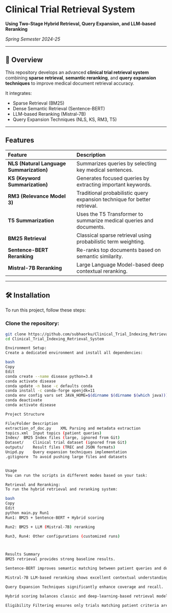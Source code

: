 # Clinical Trial Retrieval System  
**Using Two-Stage Hybrid Retrieval, Query Expansion, and LLM-based Reranking**

_Spring Semester 2024-25_

---

## 📖 Overview

This repository develops an advanced **clinical trial retrieval system** combining **sparse retrieval**, **semantic reranking**, and **query expansion techniques** to improve medical document retrieval accuracy. 

It integrates:
- Sparse Retrieval (BM25)
- Dense Semantic Retrieval (Sentence-BERT)
- LLM-based Reranking (Mistral-7B)
- Query Expansion Techniques (NLS, KS, RM3, T5)


---

##  Features

| Feature | Description |
|:--------|:------------|
| **NLS (Natural Language Summarization)** | Summarizes queries by selecting key medical sentences. |
| **KS (Keyword Summarization)** | Generates focused queries by extracting important keywords. |
| **RM3 (Relevance Model 3)** | Traditional probabilistic query expansion technique for better retrieval. |
| **T5 Summarization** | Uses the T5 Transformer to summarize medical queries and documents. |
| **BM25 Retrieval** | Classical sparse retrieval using probabilistic term weighting. |
| **Sentence-BERT Reranking** | Re-ranks top documents based on semantic similarity. |
| **Mistral-7B Reranking** | Large Language Model-based deep contextual reranking. |


---

## 🛠 Installation

To run this project, follow these steps:

### Clone the repository:
```bash
git clone https://github.com/subhaorku/Clinical_Trial_Indexing_Retrieval_System.git
cd Clinical_Trial_Indexing_Retrieval_System

Environment Setup:
Create a dedicated environment and install all dependencies:

bash
Copy
Edit
conda create --name disease python=3.8
conda activate disease
conda update -n base -c defaults conda
conda install -c conda-forge openjdk=11
conda env config vars set JAVA_HOME=$(dirname $(dirname $(which java)))
conda deactivate
conda activate disease

Project Structure

File/Folder	Description
extraction_of_doc.py	XML Parsing and metadata extraction
topics.xml	Input topics (patient queries)
Index/	BM25 Index files (large, ignored from Git)
Dataset/	Clinical trial dataset (ignored from Git)
outputs/	Result files (TREC and JSON formats)
Unipd.py	Query expansion techniques implementation
.gitignore	To avoid pushing large files and datasets


Usage
You can run the scripts in different modes based on your task:

Retrieval and Reranking:
To run the hybrid retrieval and reranking system:

bash
Copy
Edit
python main.py Run1
Run1: BM25 + Sentence-BERT + Hybrid scoring

Run2: BM25 + LLM (Mistral-7B) reranking

Run3, Run4: Other configurations (customized runs)



Results Summary
BM25 retrieval provides strong baseline results.

Sentence-BERT improves semantic matching between patient queries and documents.

Mistral-7B LLM-based reranking shows excellent contextual understanding.

Query Expansion Techniques significantly enhance coverage and recall.

Hybrid scoring balances classic and deep-learning-based retrieval models for best performance.

Eligibility Filtering ensures only trials matching patient criteria are ranked high.


